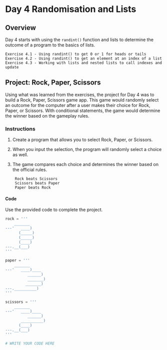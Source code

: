# Day 4 Randomisation and Lists

## Overview

Day 4 starts with using the `randint()` function and lists to determine the outcome of a program to the basics of lists.

    Exercise 4.1 - Using randint() to get 0 or 1 for heads or tails
    Exercise 4.2 - Using randint() to get an element at an index of a list
    Exercise 4.3 - Working with lists and nested lists to call indexes and update

## Project: Rock, Paper, Scissors

Using what was learned from the exercises, the project for Day 4 was to build a Rock, Paper, Scissors game app. This game would randomly select an outcome for the computer after a user makes their choice for Rock, Paper, or Scissors. With conditional statements, the game would determine the winner based on the gameplay rules.

### Instructions

1. Create a program that allows you to select Rock, Paper, or Scissors.
2. When you input the selection, the program will randomly select a choice as well.
3. The game compares each choice and determines the winner based on the official rules.

        Rock beats Scissors
        Scissors beats Paper
        Paper beats Rock

#### Code

Use the provided code to complete the project.

```python
rock = '''
    _______
---'   ____)
      (_____)
      (_____)
      (____)
---.__(___)
'''

paper = '''
    _______
---'   ____)____
          ______)
          _______)
         _______)
---.__________)
'''

scissors = '''
    _______
---'   ____)____
          ______)
       __________)
      (____)
---.__(___)
'''

# WRITE YOUR CODE HERE
```
